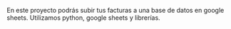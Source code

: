 En este proyecto podrás subir tus facturas a una base de datos en google sheets.
Utilizamos python, google sheets y librerías.

